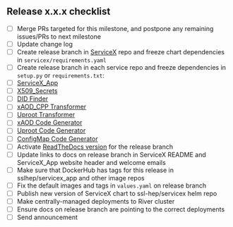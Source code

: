 ## Release x.x.x checklist
* [ ]  Merge PRs targeted for this milestone, and postpone any remaining issues/PRs to next milestone
* [ ]  Update change log
* [ ]  Create release branch in [ServiceX](https://github.com/ssl-hep/ServiceX) repo and freeze chart dependencies in `servicex/requirements.yaml`
* [ ]  Create release branch in each service repo and freeze dependencies in `setup.py` or `requirements.txt`:
  * [ ] [ServiceX_App](https://github.com/ssl-hep/ServiceX_App)
  * [ ] [X509_Secrets](https://github.com/ssl-hep/X509_Secrets)
  * [ ] [DID Finder](https://github.com/ssl-hep/ServiceX-DID-finder)
  * [ ] [xAOD_CPP Transformer](https://github.com/ssl-hep/ServiceX_xAOD_CPP_transformer)
  * [ ] [Uproot Transformer](https://github.com/ssl-hep/ServiceX_Uproot_Transformer)
  * [ ] [xAOD Code Generator](https://github.com/ssl-hep/ServiceX_Code_Generator_FuncADL_xAOD)
  * [ ] [Uproot Code Generator](https://github.com/ssl-hep/ServiceX_Code_Generator_FuncADL_uproot)
  * [ ] [ConfigMap Code Generator](https://github.com/ssl-hep/ServiceX_Code_Generator_Config_File)
* [ ]  Activate [ReadTheDocs version](https://readthedocs.org/projects/servicex/versions/) for the release branch
* [ ]  Update links to docs on release branch in ServiceX README and ServiceX_App website header and welcome emails
* [ ]  Make sure that DockerHub has tags for this release in sslhep/servicex_app and other image repos
* [ ]  Fix the default images and tags in `values.yaml` on release branch
* [ ]  Publish new version of ServiceX chart to ssl-hep/servicex helm repo
* [ ]  Make centrally-managed deployments to River cluster
* [ ]  Ensure docs on release branch are pointing to the correct deployments
* [ ]  Send announcement
